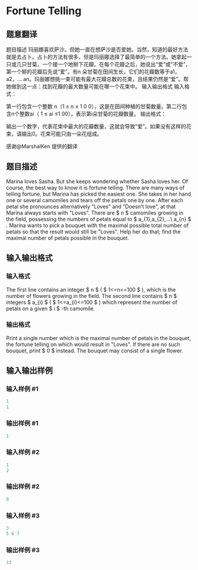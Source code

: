 # Fortune Telling

## 题意翻译

题目描述 玛丽娜喜欢萨沙。但她一直在想萨沙是否爱她。当然，知道的最好方法就是去占卜。占卜的方法有很多，但是玛丽娜选择了最简单的一个方法。她拿起一只或几只甘菊，一个接一个地掰下花瓣。在每个花瓣之后，她说出“爱”或“不爱”，第一个掰的花瓣后先说“爱”。有n 朵甘菊在田间生长，它们的花瓣数等于a1，a2，... an。玛丽娜想挑一束可能有最大花瓣总数的花束，且结果仍然是“爱”。帮她做到这一点：找到花瓣的最大数量可能在哪一个花束中。 输入输出格式 输入格式：

第一行包含一个整数 n（1 ≤ n ≤ 1 0 0），这是在田间种植的甘菊数量。第二行包含n个整数ai（ 1 ≤ ai ≤1 00），表示第i朵甘菊的花瓣数量。 输出格式：

输出一个数字，代表花束中最大的花瓣数量，这就会导致“爱”。如果没有这样的花束，请输出0。花束可能只由一朵花组成。

感谢@MarshalKen 提供的翻译

## 题目描述

Marina loves Sasha. But she keeps wondering whether Sasha loves her. Of course, the best way to know it is fortune telling. There are many ways of telling fortune, but Marina has picked the easiest one. She takes in her hand one or several camomiles and tears off the petals one by one. After each petal she pronounces alternatively "Loves" and "Doesn't love", at that Marina always starts with "Loves". There are $ n $ camomiles growing in the field, possessing the numbers of petals equal to $ a_{1},a_{2},...\ a_{n} $ . Marina wants to pick a bouquet with the maximal possible total number of petals so that the result would still be "Loves". Help her do that; find the maximal number of petals possible in the bouquet.

## 输入输出格式

### 输入格式

The first line contains an integer $ n $ ( $ 1<=n<=100 $ ), which is the number of flowers growing in the field. The second line contains $ n $ integers $ a_{i} $ ( $ 1<=a_{i}<=100 $ ) which represent the number of petals on a given $ i $ -th camomile.

### 输出格式

Print a single number which is the maximal number of petals in the bouquet, the fortune telling on which would result in "Loves". If there are no such bouquet, print $ 0 $ instead. The bouquet may consist of a single flower.

## 输入输出样例

### 输入样例 #1

```cpp
1
1

```
### 输出样例 #1

```cpp
1

```
### 输入样例 #2

```cpp
1
2

```
### 输出样例 #2

```cpp
0

```
### 输入样例 #3

```cpp
3
5 6 7

```
### 输出样例 #3

```cpp
13

```
